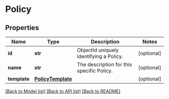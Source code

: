 # Policy

## Properties
Name | Type | Description | Notes
------------ | ------------- | ------------- | -------------
**id** | **str** | ObjectId uniquely identifying a Policy. | [optional] 
**name** | **str** | The description for this specific Policy. | [optional] 
**template** | [**PolicyTemplate**](PolicyTemplate.md) |  | [optional] 

[[Back to Model list]](../README.md#documentation-for-models) [[Back to API list]](../README.md#documentation-for-api-endpoints) [[Back to README]](../README.md)


